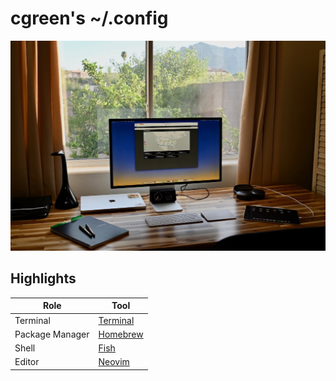 # cgreen's ~/.config

![Workspace](workspace.jpeg)

## Highlights

| Role            | Tool                                                             |
| --------------- | ---------------------------------------------------------------- |
| Terminal        | [Terminal](https://support.apple.com/guide/terminal/welcome/mac) |
| Package Manager | [Homebrew](https://brew.sh)                                      |
| Shell           | [Fish](https://fishshell.com)                                    |
| Editor          | [Neovim](https://neovim.io)                                      |
